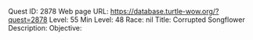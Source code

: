 Quest ID: 2878
Web page URL: https://database.turtle-wow.org/?quest=2878
Level: 55
Min Level: 48
Race: nil
Title: Corrupted Songflower
Description: 
Objective: 
